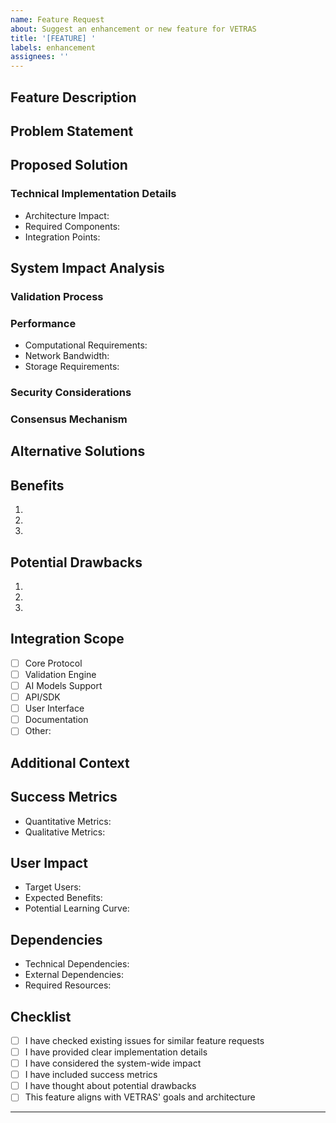 ```yaml
---
name: Feature Request
about: Suggest an enhancement or new feature for VETRAS
title: '[FEATURE] '
labels: enhancement
assignees: ''
---
```


## Feature Description
<!-- Provide a clear and detailed description of the feature you're proposing -->

## Problem Statement
<!-- Describe the problem this feature would solve or the need it addresses -->

## Proposed Solution
<!-- Describe your proposed solution and how it would work -->

### Technical Implementation Details
<!-- If possible, provide technical details about how this could be implemented -->
- Architecture Impact:
- Required Components:
- Integration Points:

## System Impact Analysis
<!-- How would this feature affect different aspects of VETRAS? -->

### Validation Process
<!-- Impact on model validation workflow -->

### Performance
<!-- Performance implications -->
- Computational Requirements:
- Network Bandwidth:
- Storage Requirements:

### Security Considerations
<!-- Security implications and considerations -->

### Consensus Mechanism
<!-- Impact on validator consensus, if any -->

## Alternative Solutions
<!-- Describe any alternative solutions you've considered -->

## Benefits
<!-- List the benefits of implementing this feature -->
1.
2.
3.

## Potential Drawbacks
<!-- List any potential drawbacks or challenges -->
1.
2.
3.

## Integration Scope
<!-- Which components of VETRAS would be affected? -->
- [ ] Core Protocol
- [ ] Validation Engine
- [ ] AI Models Support
- [ ] API/SDK
- [ ] User Interface
- [ ] Documentation
- [ ] Other: <!-- Specify -->

## Additional Context
<!-- Add any other context, screenshots, or examples about the feature request here -->

## Success Metrics
<!-- How can we measure the success of this feature? -->
- Quantitative Metrics:
- Qualitative Metrics:

## User Impact
<!-- Who would benefit from this feature and how? -->
- Target Users:
- Expected Benefits:
- Potential Learning Curve:

## Dependencies
<!-- List any dependencies or prerequisites for this feature -->
- Technical Dependencies:
- External Dependencies:
- Required Resources:

## Checklist
- [ ] I have checked existing issues for similar feature requests
- [ ] I have provided clear implementation details
- [ ] I have considered the system-wide impact
- [ ] I have included success metrics
- [ ] I have thought about potential drawbacks
- [ ] This feature aligns with VETRAS' goals and architecture

---
<!-- Thank you for contributing to VETRAS by submitting a feature request! -->
